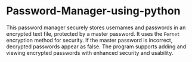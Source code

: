 # Password-Manager-using-python
This password manager securely stores usernames and passwords in an encrypted text file, protected by a master password. It uses the `Fernet` encryption method for security. If the master password is incorrect, decrypted passwords appear as false. The program supports adding and viewing encrypted passwords with enhanced security and usability.
